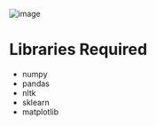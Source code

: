 ![image](https://user-images.githubusercontent.com/47408756/147720521-7eeee454-a580-471a-80a3-1a8dc8f9069e.png)

# Libraries Required
- numpy
- pandas
- nltk
- sklearn
- matplotlib
